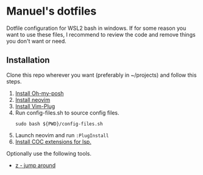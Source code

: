 # Manuel's dotfiles

Dotfile configuration for WSL2 bash in windows. If for some reason you want to use these files, I recommend to review the code and remove things you don't want or need.

## Installation

Clone this repo wherever you want (preferably in ~/projects) and follow this steps.

1. [Install Oh-my-posh](https://ohmyposh.dev/docs/installation/linux#installation)
2. [Install neovim](https://github.com/neovim/neovim/wiki/Installing-Neovim)
3. [Install Vim-Plug](https://github.com/junegunn/vim-plug) 
4. Run config-files.sh to source config files.
	```
	sudo bash ${PWD}/config-files.sh
	```
5. Launch neovim and run `:PlugInstall`
6. [Install COC extensions for lsp.](https://github.com/neoclide/coc.nvim/wiki/Using-coc-extensions)

Optionally use the following tools.
- [z - jump around](https://github.com/rupa/z)
